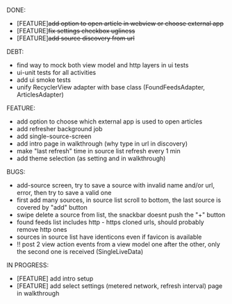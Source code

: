 DONE:

- [FEATURE]<s>add option to open article in webview or choose external app</s>
- [FEATURE]<s>fix settings checkbox ugliness</s>
- [FEATURE]<s>add source discovery from url</s>

DEBT:
- find way to mock both view model and http layers in ui tests
- ui-unit tests for all activities
- add ui smoke tests
- unify RecyclerView adapter with base class (FoundFeedsAdapter, ArticlesAdapter)

FEATURE:
- add option to choose which external app is used to open articles
- add refresher background job
- add single-source-screen
- add intro page in walkthrough (why type in url in discovery)
- make "last refresh" time in source list refresh every 1 min
- add theme selection (as setting and in walkthrough)

BUGS:
- add-source screen, try to save a source with invalid name and/or url, error, then try to save a valid one
- first add many sources, in source list scroll to bottom, the last source is covered by "add" button
- swipe delete a source from list, the snackbar doesnt push the "+" button
- found feeds list includes http - https cloned urls, should probably remove http ones
- sources in source list have identicons even if favicon is available
- !! post 2 view action events from a view model one after the other, only the second one is received (SingleLiveData)

IN PROGRESS:
- [FEATURE] add intro setup
- [FEATURE] add select settings (metered network, refresh interval)
page in walkthrough

